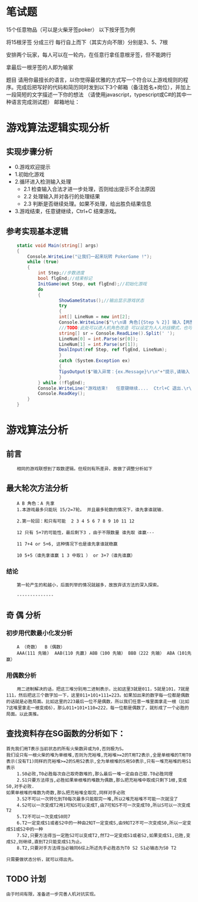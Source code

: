 # 笔试题

15个任意物品（可以是火柴牙签poker）
以下按牙签为例
 
将15根牙签
分成三行
每行自上而下（其实方向不限）分别是3、5、7根
 
安排两个玩家，每人可以在一轮内，在任意行拿任意根牙签，但不能跨行
 
拿最后一根牙签的人即为输家
 
题目
请用你最擅长的语言，以你觉得最优雅的方式写一个符合以上游戏规则的程序。完成后把写好的代码和简历同时发到以下3个邮箱（备注姓名+岗位），并加上一段简短的文字描述一下你的想法
（请使用javascript，typescript或C#的其中一种语言完成测试题）
邮箱地址：
    <!-- 
    发送：eddy.ma@sjfood.com
    抄送：sugar@sjfood.com
    抄送：daisy@wxftrading.com
    -->

# 游戏算法逻辑实现分析

## 实现步骤分析

- 0.游戏欢迎提示
- 1.初始化游戏
- 2.循环进入检测输入处理
    - 2.1 检查输入合法才进一步处理，否则给出提示不合法原因
    - 2.2 处理输入并对各行的处理结果
    - 2.3 判断是否继续处理。如果不处理，给出胜负结果信息
- 3.游戏结束，任意键继续，Ctrl+C 结束游戏。

## 参考实现基本逻辑

```cs
    static void Main(string[] args)
    {
        Console.WriteLine("让我们一起来玩转 PokerGame !");
        while (true)
        {
            int Step;//步数进度
            bool flgEnd;//结束标记
            InitGame(out Step, out flgEnd);//初始化游戏
            do
            {
                    ShowGameStatus();//输出显示游戏状态
                    try
                    {
                    int[] LineNum = new int[2];
                    Console.WriteLine($"\r\n请 角色[{Step % 2}] 输入【两整数空格进行区分】：行数 数量");//0 1 两个角色
                    ///TODO:此处可以进人机角色改造 可以设定为人人对战模式，也可以人机模式 
                    string[] sr = Console.ReadLine().Split(' ');
                    LineNum[0] = int.Parse(sr[0]);
                    LineNum[1] = int.Parse(sr[1]);
                    DealInput(ref Step, ref flgEnd, LineNum);
                    }
                    catch (System.Exception ex)
                    {
                    TipsOutput($"输入异常：{ex.Message}\r\n"+"提示,请输入【两整数空格进行区分】：行数 数量");
                    }
            } while (!flgEnd);
            Console.WriteLine("游戏结束!   任意键继续....  Ctrl+C 退出.\r\n------------------------------------------");
            Console.ReadKey();
        }
    }
```

# 游戏算法分析

## 前言
        
        相同的游戏联想到了取数逻辑。但规则有所差异，故做了调整分析如下

## 最大轮次方法分析

        A B 角色：A 先拿
        1.本游戏最多只能玩 15/2=7轮。 并且最多轮数的情况下，谁先拿谁就输.
        
        2.第一轮回：和只有可能  2 3 4 5 6 7 8 9 10 11 12
        
        12 只有 5+7的可能性，最后剩下3 ，由于不限数量 谁先取 谁赢--- 
        
        11 7+4 or 5+6, 这种情况下也是谁先拿谁就稳赢
        
        10 5+5（谁先拿谁赢 1 3 中取1 ） or 3+7（谁先谁赢） 
    
### 结论
        
        第一轮产生的和越小，后面列举的情况就越多，故放弃该方法的深入探索。

        --------------
## 奇 偶 分析
    
### 初步用代数最小化发分析

        A （奇数）  B（偶数）
        AAA(111 先输)  AAB(110 先赢) ABB（100 先输） BBB（222 先输） ABA（101先赢）

### 用偶数分析
        
        用二进制解决的话，把这三堆分别用二进制表示，比如这里3就是011，5就是101，7就是111，然后把这三个数字加一下，这里011+101+111=223。如果加出来的数字每一位都是偶数的话就是必胜局面。比如这里的223最后一位不是偶数，所以我们任意一堆里面拿走一根（比如7这堆里拿走一根变成6），那么011+101+110=222，每一位都是偶数了，就形成了一个必胜的局面。以此类推。                

## 查找资料存在SG函数的分析如下：

    首先我们用T表示当前状态的所有火柴数异或为0,否则极为S。
    我们设只有一根火柴的堆为单根堆,否则为充裕堆,充裕堆>=2的T用T2表示,全是单根堆的T用T0表示(没有T1)同样的充裕堆>=2的S用S2表示,全为单根堆的S用S0表示,只有一堆充裕堆的用S1表示
        1.S0必败,T0必胜每次自己取奇数堆的,那么最后一堆一定由自己取.T0必胜同理
        2.S1只要方法得当,必胜如果单根堆的堆数为偶数,那么把充裕堆中取成只剩下1根,变成S0,对手必败.
    如果单根堆的堆数为奇数,那么把充裕堆全取完,同样对手必败
        3.S2不可以一次转化到T0每次最多只能取完一堆,所以2堆充裕堆不可能一次就没了
        4.S2可以一次变成T2用1可知S可以变成T,由7可知S不可一次变成T0,所以S可以一次变成T2
        5.T2不可以一次变成S0同7
        6.T2一定变成S1或者S2中的一种由2知T一定变成S,由9知T2不可一次变成S0,所以一定变成S1或S2中的一种
        7.S2,只要方法得当一定胜S2可以变成T2,然T2一定变成S1或者S2,如果变成S1,已胜,变成S2,则继续,直到T2只能变成S1为止。
        8.T2,只要对手方法得当必输同6综上所述先手必胜态为T0 S2 S1必输态为S0 T2
    
    只需要做状态分析，就可以得出先。


## TODO 计划

    由于时间有限，准备进一步完善人机对抗实现。

